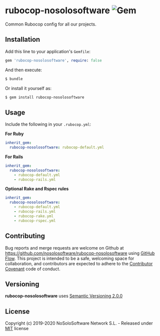 # rubocop-nosolosoftware ![Gem](https://img.shields.io/gem/v/rubocop-nosolosoftware.svg)

Common Rubocop config for all our projects.


## Installation

Add this line to your application's `Gemfile`:

```ruby
gem 'rubocop-nosolosoftware', require: false
```

And then execute:

```bash
$ bundle
```

Or install it yourself as:

```bash
$ gem install rubocop-nosolosoftware
```


## Usage

Include the following in your `.rubocop.yml`:

**For Ruby**

```yaml
inherit_gem:
  rubocop-nosolosoftware: rubocop-default.yml
```

**For Rails**

```yaml
inherit_gem:
  rubocop-nosolosoftware:
    - rubocop-default.yml
    - rubocop-rails.yml
```

**Optional Rake and Rspec rules**

```yaml
inherit_gem:
  rubocop-nosolosoftware:
    - rubocop-default.yml
    - rubocop-rails.yml
    - rubocop-rake.yml
    - rubocop-rspec.yml
```


## Contributing

Bug reports and merge requests are welcome on Github at
https://github.com/nosolosoftware/rubocop-nosolosoftware using
[GitHub Flow](https://guides.github.com/introduction/flow/index.html). This project is intended to
be a safe, welcoming space for collaboration, and contributors are expected to adhere to the
[Contributor Covenant](http://contributor-covenant.org) code of conduct.


## Versioning

**rubocop-nosolosoftware** uses [Semantic Versioning 2.0.0](http://semver.org)


## License

Copyright (c) 2019-2020 NoSoloSoftware Network S.L. - Released under [MIT](LICENSE) license
